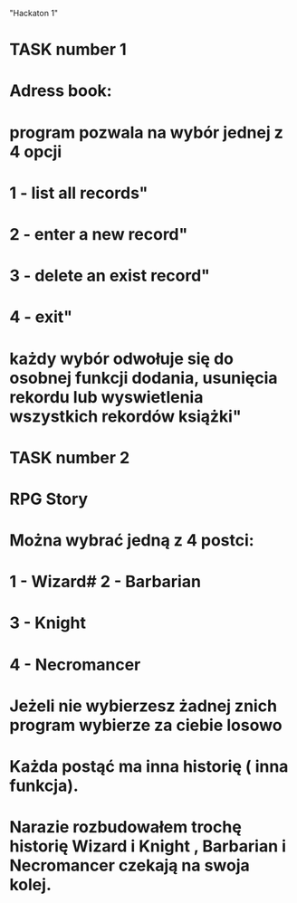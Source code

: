 "Hackaton 1"

# TASK number 1
# Adress book:
# program pozwala na wybór jednej z 4 opcji
# 1 - list all records"
# 2 - enter a new record"
# 3 - delete an exist record"
# 4 - exit"
# każdy wybór odwołuje się do osobnej funkcji dodania, usunięcia rekordu lub wyswietlenia wszystkich rekordów książki"



# TASK number 2
# RPG Story
# Można wybrać jedną z 4 postci:
# 1 - Wizard# 2 - Barbarian
# 3 - Knight
# 4 - Necromancer
# Jeżeli nie wybierzesz żadnej znich program wybierze za ciebie losowo
# Każda postąć ma inna historię ( inna funkcja).
# Narazie rozbudowałem trochę historię Wizard i Knight , Barbarian i Necromancer czekają na swoja kolej.